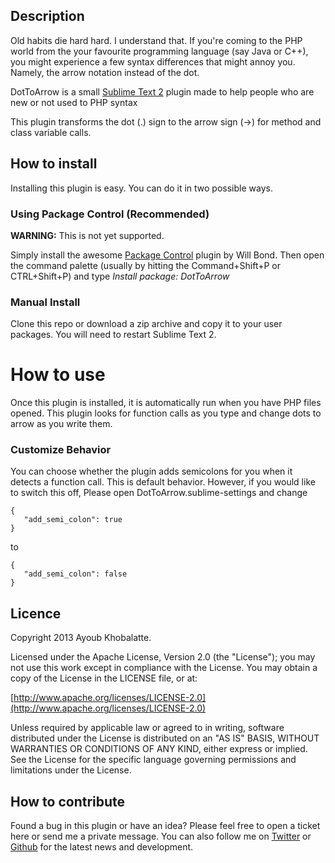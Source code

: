 ## Description

Old habits die hard hard. I understand that. If you're coming to the PHP world from the your favourite programming language (say Java or C++), you might experience a few syntax differences that might annoy you. Namely, the arrow notation instead of the dot.

DotToArrow is a small [Sublime Text 2](http://www.sublimetext.com/2) plugin made to help people who are new or not used to PHP syntax 

This plugin transforms the dot (.) sign to the arrow sign (->) for method and class variable calls.

## How to install
Installing this plugin is easy. You can do it in two possible ways.

<h3> Using Package Control (Recommended) </h3>

<b>WARNING:</b> This is not yet supported.

Simply install the awesome [Package Control](http://wbond.net/sublime_packages/package_control) plugin by Will Bond. Then open the command palette (usually by hitting the Command+Shift+P or CTRL+Shift+P) and type <i>Install package: DotToArrow</i>

<h3> Manual Install </h3>

<p>
	Clone this repo or download a zip archive and copy it to your user packages. 
	You will need to restart Sublime Text 2.
</p>

# How to use
Once this plugin is installed, it is automatically run when you have PHP files opened. 
This plugin looks for function calls as you type and change dots to arrow as you write them.

<h3>Customize Behavior</h3>

You can choose whether the plugin adds semicolons for you when it detects a function call. This is default behavior. 
However, if you would like to switch this off, Please open DotToArrow.sublime-settings and change 

	{
	   "add_semi_colon": true
	}

to 
	
	{
	   "add_semi_colon": false
	}

## Licence
Copyright 2013 Ayoub Khobalatte.

Licensed under the Apache License, Version 2.0 (the "License"); you may not use this work except in compliance with the License. You may obtain a copy of the License in the LICENSE file, or at:

  [http://www.apache.org/licenses/LICENSE-2.0](http://www.apache.org/licenses/LICENSE-2.0)

Unless required by applicable law or agreed to in writing, software distributed under the License is distributed on an "AS IS" BASIS, WITHOUT WARRANTIES OR CONDITIONS OF ANY KIND, either express or implied. See the License for the specific language governing permissions and limitations under the License.

## How to contribute

Found a bug in this plugin or have an idea? Please feel free to open a ticket here or send me a private message. You can also follow me on [Twitter](https://twitter.com/rorchackh) or  [Github](https://github.com/rorchackh) for the latest news and development.
